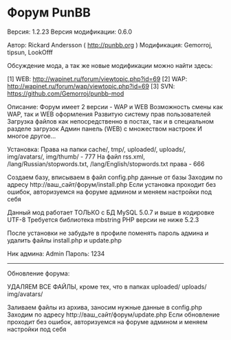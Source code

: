 # Форум PunBB
Версия: 1.2.23
Версия модификации: 0.6.0

Автор: Rickard Andersson ( http://punbb.org )
Модификация: Gemorroj, tipsun, LookOfff

Обсуждение мода, а так же новые модификации можно найти здесь:

[1] WEB: http://wapinet.ru/forum/viewtopic.php?id=69
[2] WAP: http://wapinet.ru/forum/wap/viewtopic.php?id=69
[3] SVN: https://github.com/Gemorroj/punbb-mod



Описание:
Форум имеет 2 версии - WAP и WEB
Возможность смены как WAP, так и WEB оформления
Развитую систему прав пользователей
Загрузка файлов как непосредственно в постах, так и в специальном разделе загрузок
Админ панель (WEB) с множеством настроек
И многое другое...

Установка:
Права на папки cache/, tmp/, uploaded/, uploads/, img/avatars/, img/thumb/ - 777
На файл rss.xml, /lang/Russian/stopwords.txt, /lang/English/stopwords.txt права - 666

Создаем базу, вписываем в файл config.php данные от базы
Заходим по адресу http://ваш_сайт/форум/install.php
Если установка проходит без ошибок, авторизуемся на форуме админом и меняем настройки под себя

Данный мод работает ТОЛЬКО с БД MySQL 5.0.7 и выше в кодировке UTF-8
Требуется библиотека mbstring
PHP версии не ниже 5.2.3

После установки не забудьте в профиле поменять пароль админа и удалить файлы install.php и update.php

Ник админа: Admin
Пароль: 1234

------------
Обновление форума:

УДАЛЯЕМ ВСЕ ФАЙЛЫ, кроме тех, что в папках
uploaded/
uploads/
img/avatars/

Заливаем файлы из архива, заносим нужные данные в config.php
Заходим по адресу http://ваш_сайт/форум/update.php
Если обновление проходит без ошибок, авторизуемся на форуме админом и меняем настройки под себя
